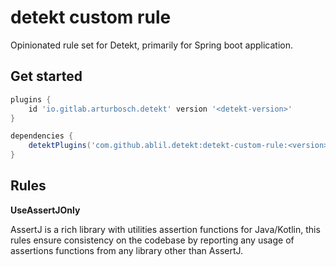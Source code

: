 # detekt custom rule 

Opinionated rule set for Detekt, primarily for Spring boot application.

## Get started

```groovy
plugins {
    id 'io.gitlab.arturbosch.detekt' version '<detekt-version>'
}

dependencies {
    detektPlugins('com.github.ablil.detekt:detekt-custom-rule:<version>')
}
```

## Rules


**UseAssertJOnly**

AssertJ is a rich library with utilities assertion functions for Java/Kotlin, this rules ensure consistency on the codebase
by reporting any usage of assertions functions from any library other than AssertJ.

